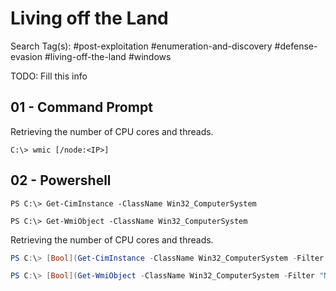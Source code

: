 # Living off the Land

Search Tag(s): #post-exploitation #enumeration-and-discovery #defense-evasion #living-off-the-land #windows

TODO: Fill this info

## 01 - Command Prompt

Retrieving the number of CPU cores and threads.

```
C:\> wmic [/node:<IP>]
```

## 02 - Powershell

```
PS C:\> Get-CimInstance -ClassName Win32_ComputerSystem

PS C:\> Get-WmiObject -ClassName Win32_ComputerSystem
```

Retrieving the number of CPU cores and threads.

```powershell
PS C:\> [Bool](Get-CimInstance -ClassName Win32_ComputerSystem -Filter "NumberOfLogicalProcessors < 2 OR TotalPhysicalMemory < 2147483648")

PS C:\> [Bool](Get-WmiObject -ClassName Win32_ComputerSystem -Filter "NumberOfLogicalProcessors < 2 OR TotalPhysicalMemory < 2147483648")
```